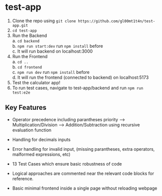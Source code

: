 # test-app

1. Clone the repo using `git clone https://github.com/gl00mt1t4n/test-app.git`
2. `cd test-app`
3. Run the Backend  
		a. `cd backend`  
		b. `npm run start:dev` run `npm install` before    
		c. It will run backend on localhost:3000  
5. Run the Frontend  
		a. `cd ..`  
		b. `cd frontend`  
		c. `npm run dev` run `npm install` before    
		d. It will run the frontend (connected to backend) on localhost:5173  
7. Test the calculator app!  
8. To run test cases, navigate to test-app/backend and run `npm run test:e2e` 

## Key Features
- Operator precedence including parantheses priority --> Multiplication/Division --> Addition/Subtraction using recursive evaluation function
- Handling for decimals inputs
- Error handling for invalid input, (missing parantheses, extra operators, malformed expressions, etc)
- 13 Test Cases which ensure basic robustness of code

- Logical approaches are commented near the relevant code blocks for reference.
- Basic minimal frontend inside a single page without reloading webpage
